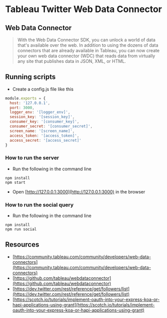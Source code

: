 # Tableau Twitter Web Data Connector

## Web Data Connector

> With the Web Data Connector SDK, you can unlock a world of data that's available over the web. In addition to using the dozens of data connectors that are already available in Tableau, you can now create your own web data connector (WDC) that reads data from virtually any site that publishes data in JSON, XML, or HTML.

## Running scripts

- Create a config.js file like this

```js
module.exports = {
  host: '127.0.0.1',
  port: 3000,
  logger_env: '[logger_env]',
  session_key: '[session_key]',
  consumer_key: '[consumer_key]',
  consumer_secret: '[consumer_secret]',
  screen_name: '[screen_name]',
  access_token: '[access_token]',
  access_secret: '[access_secret]'
}
```

### How to run the server

- Run the following in the command line

```
npm install
npm start
```

- Open [http://127.0.0.1:3000](http://127.0.0.1:3000) in the browser

### How to run the social query

- Run the following in the command line

```
npm install
npm run social
```

## Resources

- [https://community.tableau.com/community/developers/web-data-connectors](https://community.tableau.com/community/developers/web-data-connectors)
- [https://github.com/tableau/webdataconnector](https://github.com/tableau/webdataconnector)
- [https://dev.twitter.com/rest/reference/get/followers/list](https://dev.twitter.com/rest/reference/get/followers/list)
- [https://scotch.io/tutorials/implement-oauth-into-your-express-koa-or-hapi-applications-using-grant](https://scotch.io/tutorials/implement-oauth-into-your-express-koa-or-hapi-applications-using-grant)
